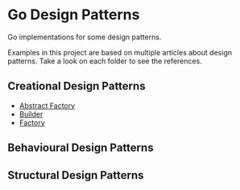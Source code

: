 # Go Design Patterns
Go implementations for some design patterns.

Examples in this project are based on multiple articles about design patterns. Take a look on each folder to see the references.

## Creational Design Patterns
- [Abstract Factory](https://github.com/marcelkohl/go-design-patterns/tree/main/AbstractFactory)
- [Builder](https://github.com/marcelkohl/go-design-patterns/tree/main/Builder)
- [Factory](https://github.com/marcelkohl/go-design-patterns/tree/main/Factory)

## Behavioural Design Patterns
## Structural Design Patterns
